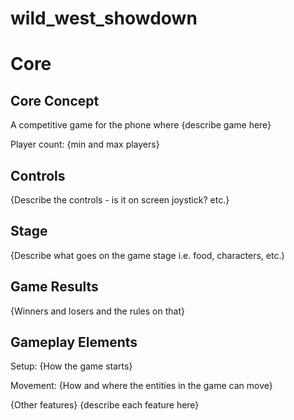 # wild_west_showdown

# Core

## Core Concept
A competitive game for the phone where {describe game here}

Player count:
{min and max players}

## Controls
{Describe the controls - is it on screen joystick? etc.}

## Stage
{Describe what goes on the game stage i.e. food, characters, etc.)

## Game Results
{Winners and losers and the rules on that}

## Gameplay Elements
Setup:
{How the game starts}

Movement:
{How and where the entities in the game can move}

{Other features}
{describe each feature here}